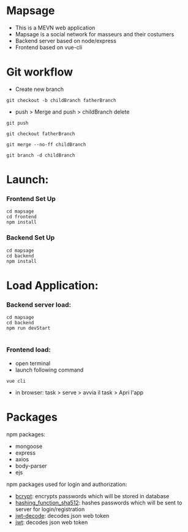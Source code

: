# Mapsage

* This is a MEVN web application 
* Mapsage is a social network for masseurs and their costumers 
* Backend server based on node/express
* Frontend based on vue-cli

# Git workflow

* Create new branch
```
git checkout -b childBranch fatherBranch
```

* push > Merge and push > childBranch delete
```
git push

git checkout fatherBranch

git merge --no-ff childBranch

git branch -d childBranch
```

# Launch:

### Frontend Set Up
```
cd mapsage
cd frontend
npm install
```

### Backend Set Up
```
cd mapsage
cd backend
npm install
```

# Load Application:


### Backend server load:
```
cd mapsage
cd backend
npm run devStart
```

#

### Frontend load:

* open terminal 
* launch following command
```
vue cli
```
* in browser: task > serve > avvia il task > Apri l'app


#

# Packages

npm packages:
* mongoose
* express
* axios
* body-parser
* ejs


npm packages used for login and authorization:
* [bcrypt](https://www.npmjs.com/package/bcrypt): encrypts passwords which will be stored in database
* [hashing_function_sha512](http://pajhome.org.uk/crypt/md5/sha512.html): hashes passwords which will be sent to server for login/registration 
* [jwt-decode](https://www.npmjs.com/package/jwt-decode): decodes json web token
* [jwt](https://www.npmjs.com/package/jsonwebtoken): decodes json web token